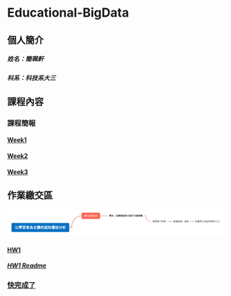 # Educational-BigData
## 個人簡介
##### 姓名：簡珮軒
##### 科系：科技系大三
## 課程內容
### 課程簡報
#### [Week1](https://docs.google.com/presentation/d/1sygOxy55FsJunOyoHs1uHH_3fd4DaA_U9ulDQavqUc8/edit#slide=id.g23dd2219a46_0_124)
#### [Week2](https://docs.google.com/presentation/d/166fBvIbK99UANEYOYFb3DG0bTBFQE4eZpVqLaW25NQU/edit#slide=id.g23dd2219a46_0_124)
#### [Week3](https://docs.google.com/presentation/d/1z4g4_gwMgyIg32_t_3G-P5ngzv3FWg6ufQKvtFV3zwU/edit#slide=id.g280e79bedef_0_0)
## 作業繳交區
![心智圖](https://github.com/cpeggy/Educational-BigData/blob/main/%E4%BB%A5%E5%AD%B8%E7%BF%92%E8%80%85%E7%82%BA%E4%B8%BB%E9%AB%94%E7%9A%84%E8%AA%8D%E7%9F%A5%E9%81%B7%E5%BE%99%E5%88%86%E6%9E%90.jpg)
#### [HW1](https://youtu.be/WIheTt7UceA)
##### [HW1 Readme](https://github.com/cpeggy/Educational-BigData/blob/main/HW1.md)
### [快完成了](https://github.com/cpeggy/Educational-BigData/tree/main/Learning-analysis-master_beauty)

